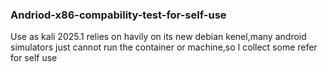 ### Andriod-x86-compability-test-for-self-use
Use as kali 2025.1 relies on havily on its new debian kenel,many android simulators just cannot run the container or machine,so I collect some refer for self use 
